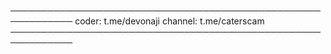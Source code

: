 ────────────────────────────────────────────────────────────
                coder: t.me/devonaji
              channel: t.me/caterscam
────────────────────────────────────────────────────────────
